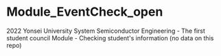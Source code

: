 # Module_EventCheck_open
2022 Yonsei University System Semiconductor Engineering - The first student council Module - Checking student's information (no data on this repo)
